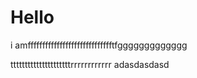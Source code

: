 # Hello

i amffffffffffffffffffffffffffffftfggggggggggggg

tttttttttttttttttttttrrrrrrrrrrrr
adasdasdasd
